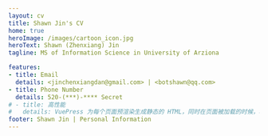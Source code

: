 ```yaml
---
layout: cv
title: Shawn Jin's CV
home: true
heroImage: /images/cartoon_icon.jpg
heroText: Shawn (Zhenxiang) Jin
tagline: MS of Information Science in University of Arziona

features:
- title: Email
  details: <jinchenxiangdan@gmail.com> | <botshawn@qq.com>
- title: Phone Number
  details: 520-(***)-**** Secret
# - title: 高性能
#   details: VuePress 为每个页面预渲染生成静态的 HTML，同时在页面被加载的时候，将作为 SPA 运行。
footer: Shawn Jin | Personal Information
---
```

<!-- # Shawn (Zhenxiang) Jin -->
